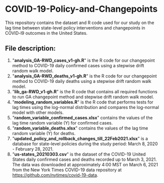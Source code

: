 # COVID-19-Policy-and-Changepoints
This repository contains the dataset and R code used for our study on the lag time between state-level policy interventions and changepoints in COVID-l9 outcomes in the United States.
## File description:
1. "**analysis_GA-RWD_cases_v1-gh.R**" is the R code for our changepoint method to COVID-19 daily confirmed cases using a stepwise drift random walk model.
2. "**analysis_GA-RWD_deaths_v1-gh.R**" is the R code for our changepoint method to COVID-19 daily deaths using a stepwise drift random walk model.
3. "**lib_ga-RWD_v1-gh.R**" is the R code that contains all required functions to run GA changepoint method and stepwise drift random walk model.
4. "**modeling_random_variables.R**" is the R code that performs tests for lag times using the log-normal distribution and compares the log-normal model with other models.
5. "**random_variable_confirmed_cases.xlsx**" contains the values of the lag time random variable (Y) for confirmed cases.
6. "**random_variable_deaths.xlsx**" contains the values of the lag time random variable (Y) for deaths.
7. "**updated_policy_and_rollback_changes_till_22Feb2021.xlsx**" is a database for state-level policies during the study period: March 8, 2020 - February 28, 2021.
8. "**us-states_20210303.csv**" is the dataset of the COVID-19 United States daily confirmed cases and deaths recorded up to March 3, 2021. The data was downloaded at approximately 4:00 MST on March 6, 2021 from the New York Times COVID-19 data repository at https://github.com/nytimes/covid-19-data.
